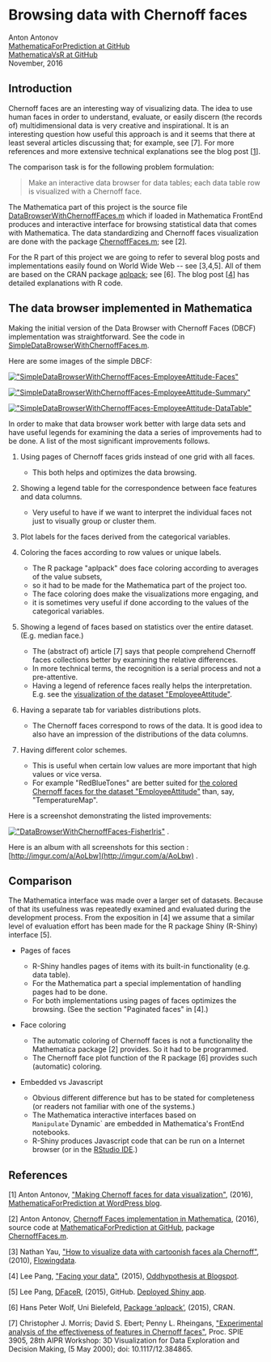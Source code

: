 
# Browsing data with Chernoff faces
Anton Antonov  
[MathematicaForPrediction at GitHub](https://github.com/antononcube/MathematicaForPrediction)  
[MathematicaVsR at GitHub](https://github.com/antononcube/MathematicaVsR)  
November, 2016

## Introduction

Chernoff faces are an interesting way of visualizing data. The idea to use human faces in order to understand, evaluate, or easily discern (the records of) multidimensional data is very creative and inspirational. It is an interesting question how useful this approach is and it seems that there at least several articles discussing that; for example, see [7]. For more references and more extensive technical explanations see the blog post [[1](https://mathematicaforprediction.wordpress.com/2016/06/03/making-chernoff-faces-for-data-visualization/)].

The comparison task is for the following problem formulation:

> Make an interactive data browser for data tables; each data table row is visualized with a Chernoff face.

The Mathematica part of this project is the source file [DataBrowserWithChernoffFaces.m](https://github.com/antononcube/MathematicaVsR/blob/master/Projects/BrowsingDataWithChernoffFaces/Mathematica/DataBrowserWithChernoffFaces.m) which if loaded in Mathematica FrontEnd produces and interactive interface for browsing statistical data that comes with Mathematica. The data standardizing and Chernoff faces visualization are done with the package [ChernoffFaces.m](https://github.com/antononcube/MathematicaForPrediction/blob/master/ChernoffFaces.m); see [2].

For the R part of this project we are going to refer to several blog posts and implementations easily found on World Wide Web -- see [3,4,5]. All of them are based on the CRAN package [aplpack](https://cran.r-project.org/web/packages/aplpack/aplpack.pdf); see [6]. The blog post [[4](http://oddhypothesis.blogspot.com/2015/10/facing-your-data.html)] has detailed explanations with R code.


## The data browser implemented in Mathematica

Making the initial version of the Data Browser with Chernoff Faces (DBCF) implementation was straightforward. See the code in [SimpleDataBrowserWithChernoffFaces.m](https://github.com/antononcube/MathematicaVsR/blob/master/Projects/BrowsingDataWithChernoffFaces/Mathematica/SimpleDataBrowserWithChernoffFaces.m).

Here are some images of the simple DBCF:

[!["SimpleDataBrowserWithChernoffFaces-EmployeeAttitude-Faces"](http://i.imgur.com/j5tSADxl.png)](http://i.imgur.com/j5tSADx.png)

[!["SimpleDataBrowserWithChernoffFaces-EmployeeAttitude-Summary"](http://i.imgur.com/V6FjU8fl.png)](http://i.imgur.com/V6FjU8f.png)

[!["SimpleDataBrowserWithChernoffFaces-EmployeeAttitude-DataTable"](http://i.imgur.com/vKJvYtyl.png)](http://i.imgur.com/vKJvYty.png)

In order to make that data browser work better with large data sets and have useful legends for examining the data a series of improvements had to be done. 
A list of the most significant improvements follows.

1. Using pages of Chernoff faces grids instead of one grid with all faces.
   - This both helps and optimizes the data browsing.   

2. Showing a legend table for the correspondence between face features and data columns.
   - Very useful to have if we want to interpret the individual faces not just to visually group or cluster them.

3. Plot labels for the faces derived from the categorical variables.

4. Coloring the faces according to row values or unique labels.
   - The R package "aplpack" does face coloring according to averages of the value subsets,
   - so it had to be made for the Mathematica part of the project too.
   - The face coloring does make the visualizations more engaging, and
   - it is sometimes very useful if done according to the values of the categorical variables. 

5. Showing a legend of faces based on statistics over the entire dataset. (E.g. median face.)
   - The (abstract of) article [7] says that people comprehend Chernoff faces collections better by examining the relative differences.  
   - In more technical terms, the recognition is a serial process and not a pre-attentive.
   - Having a legend of reference faces really helps the interpretation. E.g. see the [visualization of the dataset "EmployeeAttitude"](http://i.imgur.com/PFQf3aB.png).

6. Having a separate tab for variables distributions plots.
   - The Chernoff faces correspond to rows of the data. It is good idea to also have an impression of the distributions of the data columns.

7. Having different color schemes.
   - This is useful when certain low values are more important that high values or vice versa.
   - For example "RedBlueTones" are better suited for [the colored Chernoff faces for the dataset "EmployeeAttitude"](http://i.imgur.com/PFQf3aB.png) than, say, "TemperatureMap".

Here is a screenshot demonstrating the listed improvements:

[!["DataBrowserWithChernoffFaces-FisherIris"](http://i.imgur.com/pY1qm5fl.png)](http://i.imgur.com/pY1qm5f.png) .

Here is an album with all screenshots for this section : [http://imgur.com/a/AoLbw](http://imgur.com/a/AoLbw) . 

## Comparison

The Mathematica interface was made over a larger set of datasets. Because of that its usefulness was repeatedly examined and evaluated during the development process. From the exposition in [4] we assume that a similar level of evaluation effort has been made for the R package Shiny (R-Shiny) interface [5]. 

* Pages of faces
  - R-Shiny handles pages of items with its built-in functionality (e.g. data table). 
  - For the Mathematica part a special implementation of handling pages had to be done.
  - For both implementations using pages of faces optimizes the browsing. (See the section "Paginated faces" in [4].)

* Face coloring   
  - The automatic coloring of Chernoff faces is not a functionality the Mathematica package [2] provides. So it had to be programmed. 
  - The Chernoff face plot function of the R package [6] provides such (automatic) coloring.

* Embedded vs Javascript
   - Obvious different difference but has to be stated for completeness (or readers not familiar with one of the systems.)
   - The Mathematica interactive interfaces based on `Manipulate`\`Dynamic` are embedded in Mathematica's FrontEnd notebooks.       
   - R-Shiny produces Javascript code that can be run on a Internet browser (or in the [RStudio IDE](https://www.rstudio.com/products/rstudio/).)

## References

[1] Anton Antonov, ["Making Chernoff faces for data visualization"](https://mathematicaforprediction.wordpress.com/2016/06/03/making-chernoff-faces-for-data-visualization/), (2016), [MathematicaForPrediction at WordPress blog](https://mathematicaforprediction.wordpress.com).

[2] Anton Antonov, [Chernoff Faces implementation in Mathematica](https://github.com/antononcube/MathematicaForPrediction/blob/master/ChernoffFaces.m), (2016), source code at [MathematicaForPrediction at GitHub](https://github.com/antononcube/MathematicaForPrediction), package [ChernoffFaces.m](https://raw.githubusercontent.com/antononcube/MathematicaForPrediction/master/ChernoffFaces.m).

[3] Nathan Yau, ["How to visualize data with cartoonish faces ala Chernoff"](http://flowingdata.com/2010/08/31/how-to-visualize-data-with-cartoonish-faces/), (2010), [Flowingdata](http://flowingdata.com).

[4] Lee Pang, ["Facing your data"](http://oddhypothesis.blogspot.com/2015/10/facing-your-data.html), (2015), [Oddhypothesis at Blogspot](http://oddhypothesis.blogspot.com).

[5] Lee Pang, [DFaceR](https://github.com/wleepang/DFaceR), (2015), GitHub. [Deployed Shiny app](https://oddhypothesis.shinyapps.io/DFaceR/).

[6] Hans Peter Wolf, Uni Bielefeld, [Package ‘aplpack’](https://cran.r-project.org/web/packages/aplpack/aplpack.pdf), (2015), CRAN.

[7] Christopher J. Morris; David S. Ebert; Penny L. Rheingans, ["Experimental analysis of the effectiveness of features in Chernoff faces"](http://www.research.ibm.com/people/c/cjmorris/publications/Chernoff_990402.pdf), Proc. SPIE 3905, 28th AIPR Workshop: 3D Visualization for Data Exploration and Decision Making, (5 May 2000); doi: 10.1117/12.384865.

